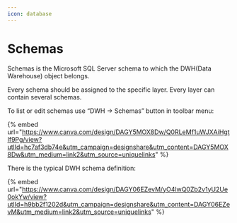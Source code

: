 ```yaml
---
icon: database
---
```


# Schemas

Schemas is the Microsoft SQL Server schema to which the DWH(Data Warehouse) object belongs.&#x20;

Every schema should be assigned to the specific layer. Every layer can contain several schemas.&#x20;

To list or edit schemas use “DWH -> Schemas” button in toolbar menu:

{% embed url="https://www.canva.com/design/DAGY5MOX8Dw/Q0RLeMf1uWJXAiHgtIf9Pg/view?utlId=hc7af3db74e&utm_campaign=designshare&utm_content=DAGY5MOX8Dw&utm_medium=link2&utm_source=uniquelinks" %}

There is the typical DWH schema definition:

{% embed url="https://www.canva.com/design/DAGY06EZevM/yO4lwQ0Zb2v1yU2Ue0okYw/view?utlId=h9bb2f1202d&utm_campaign=designshare&utm_content=DAGY06EZevM&utm_medium=link2&utm_source=uniquelinks" %}

